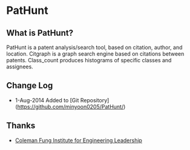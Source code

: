 # PatHunt

## What is PatHunt?
PatHunt is a patent analysis/search tool, based on citation, author, and location. Citgraph is a graph search engine based on citations between patents. Class\_count produces histograms of specific classes and assignees.

## Change Log
* 1-Aug-2014 Added to [Git Repository] (https://github.com/minyoon0205/PatHunt/)

## Thanks
* [Coleman Fung Institute for Engineering Leadership](http://www.funginstitute.berkeley.edu/)

